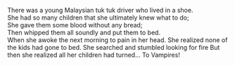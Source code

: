 There was a young Malaysian tuk tuk driver who lived in a shoe.  
She had so many children that she ultimately knew what to do;  
She gave them some blood without any bread;  
Then whipped them all soundly and put them to bed.  
When she awoke the next morning to pain in her head.
She realized none of the kids had gone to bed.
She searched and stumbled looking for fire
But then she realized all her children had turned...
To Vampires! 
